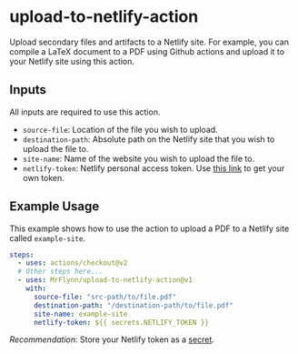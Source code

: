 # upload-to-netlify-action

Upload secondary files and artifacts to a Netlify site. For example, you can
compile a LaTeX document to a PDF using Github actions and upload it to your 
Netlify site using this action.

## Inputs
All inputs are required to use this action.

* `source-file`: Location of the file you wish to upload.
* `destination-path`: Absolute path on the Netlify site that you wish to upload
    the file to.
* `site-name`: Name of the website you wish to upload the file to.
* `netlify-token`: Netlify personal access token. Use
    [this link](https://docs.netlify.com/accounts-and-billing/user-settings/#connect-with-other-applications)
    to get your own token.

## Example Usage
This example shows how to use the action to upload a PDF to a Netlify site 
called `example-site`.

```yaml
steps:
  - uses: actions/checkout@v2
  # Other steps here...
  - uses: MrFlynn/upload-to-netlify-action@v1
    with:
      source-file: "src-path/to/file.pdf"
      destination-path: "/destination-path/to/file.pdf"
      site-name: example-site
      netlify-token: ${{ secrets.NETLIFY_TOKEN }}
```

_Recommendation_: Store your Netlify token as a 
[secret](https://help.github.com/en/actions/configuring-and-managing-workflows/creating-and-storing-encrypted-secrets).